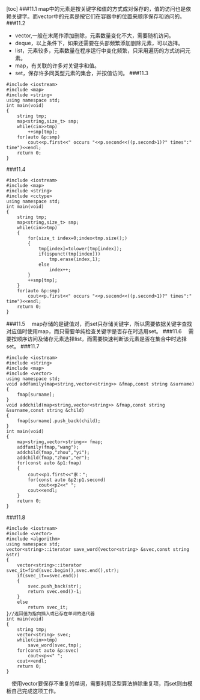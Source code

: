 [toc]
###11.1
map中的元素是按关键字和值的方式成对保存的，值的访问也是依赖关键字。而vector中的元素是按它们在容器中的位置来顺序保存和访问的。
###11.2
- vector,一般在末尾作添加删除，元素数量变化不大，需要随机访问。
- deque，以上条件下，如果还需要在头部频繁添加删除元素，可以选择。
- list，元素较多，元素数量在程序运行中变化频繁，只采用遍历的方式访问元素。
- map，有关联的许多对关键字和值。
- set，保存许多同类型元素的集合，并按值访问。
###11.3
```
#include <iostream>
#include <map>
#include <string>
using namespace std;
int main(void)
{
	string tmp;
	map<string,size_t> smp;
	while(cin>>tmp)
		++smp[tmp];
	for(auto &p:smp)
		cout<<p.first<<" occurs "<<p.second<<((p.second>1)?" times":" time")<<endl;
	return 0;
}
```
###11.4
```
#include <iostream>
#include <map>
#include <string>
#include <cctype>
using namespace std;
int main(void)
{
	string tmp;
	map<string,size_t> smp;
	while(cin>>tmp)
	{
		for(size_t index=0;index<tmp.size();)
		{
			tmp[index]=tolower(tmp[index]);
			if(ispunct(tmp[index]))
				tmp.erase(index,1);
			else
				index++;
		}
		++smp[tmp];
	}
	for(auto &p:smp)
		cout<<p.first<<" occurs "<<p.second<<((p.second>1)?" times":" time")<<endl;
	return 0;
}
```
###11.5
&emsp;map存储的是键值对，而set只存储关键字，所以需要依据关键字查找对应值时使用map，而只需要单纯检查关键字是否存在时选用set。
###11.6
&emsp;需要按顺序访问及储存元素选择list，而需要快速判断该元素是否在集合中时选择set。
###11.7
```
#include <iostream>
#include <string>
#include <map>
#include <vector>
using namespace std;
void addfamily(map<string,vector<string>> &fmap,const string &surname)
{
	fmap[surname];
}
void addchild(map<string,vector<string>> &fmap,const string &surname,const string &child)
{
	fmap[surname].push_back(child);
}
int main(void)
{
	map<string,vector<string>> fmap;
	addfamily(fmap,"wang");
	addchild(fmap,"zhou","yi");
	addchild(fmap,"zhou","er");
	for(const auto &p1:fmap)
	{
		cout<<p1.first<<"家：";
		for(const auto &p2:p1.second)
			cout<<p2<<" ";
		cout<<endl;
	}
	return 0;
}
```
###11.8
```
#include <iostream>
#include <vector>
#include <algorithm>
using namespace std;
vector<string>::iterator save_word(vector<string> &svec,const string &str)
{
	vector<string>::iterator svec_it=find(svec.begin(),svec.end(),str);
	if(svec_it==svec.end())
	{
		svec.push_back(str);
		return svec.end()-1;
	}
	else
		return svec_it;
}//返回值为指向插入或已存在单词的迭代器
int main(void)
{
	string tmp;
	vector<string> svec;
	while(cin>>tmp)
		save_word(svec,tmp);
	for(const auto &p:svec)
		cout<<p<<" ";
	cout<<endl;
	return 0;
}
```
&emsp;使用vector要保存不重复的单词，需要利用泛型算法排除重复项，而set则由模板自己完成这项工作。
